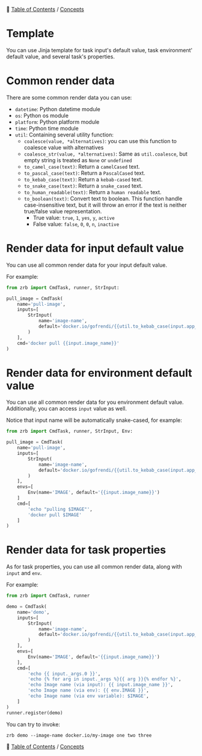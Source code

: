 🔖 [Table of Contents](../README.md) / [Concepts](README.md)

# Template

You can use Jinja template for task input's default value, task environment' default value, and several task's properties.

# Common render data

There are some common render data you can use:

- `datetime`: Python datetime module
- `os`: Python os module
- `platform`: Python platform module
- `time`: Python time module
- `util`: Containing several utility function:
    - `coalesce(value, *alternatives)`: you can use this function to coalesce value with alternatives
    - `coalesce_str(value, *alternatives)`: Same as `util.coalesce`, but empty string is treated as `None` or `undefined`
    - `to_camel_case(text)`: Return a `camelCased` text.
    - `to_pascal_case(text)`: Return a `PascalCased` text.
    - `to_kebab_case(text)`: Return a `kebab-cased` text.
    - `to_snake_case(text)`: Return a `snake_cased` text.
    - `to_human_readable(text)`: Return a `human readable` text.
    - `to_boolean(text)`: Convert text to boolean. This function handle case-insensitive text, but it will throw an error if the text is neither true/false value representation.
        - True value: `true`, `1`, `yes`, `y`, `active`
        - False value: `false`, `0`, `0`, `n`, `inactive`

# Render data for input default value

You can use all common render data for your input default value.

For example:

```python
from zrb import CmdTask, runner, StrInput:

pull_image = CmdTask(
    name='pull-image',
    inputs=[
        StrInput(
            name='image-name',
            default='docker.io/gofrendi/{{util.to_kebab_case(input.app_name)}}'
        )
    ],
    cmd='docker pull {{input.image_name}}'
)
```

# Render data for environment default value

You can use all common render data for you environment default value. Additionally, you can access `input` value as well.

Notice that input name will be automatically snake-cased, for example:

```python
from zrb import CmdTask, runner, StrInput, Env:

pull_image = CmdTask(
    name='pull-image',
    inputs=[
        StrInput(
            name='image-name',
            default='docker.io/gofrendi/{{util.to_kebab_case(input.app_name)}}'
        )
    ],
    envs=[
        Env(name='IMAGE', default='{{input.image_name}}')
    ]
    cmd=[
        'echo "pulling $IMAGE"',
        'docker pull $IMAGE'
    ]
)
``` 

# Render data for task properties

As for task properties, you can use all common render data, along with `input` and `env`.

For example:

```python
from zrb import CmdTask, runner

demo = CmdTask(
    name='demo',
    inputs=[
        StrInput(
            name='image-name',
            default='docker.io/gofrendi/{{util.to_kebab_case(input.app_name)}}'
        )
    ],
    envs=[
        Env(name='IMAGE', default='{{input.image_name}}')
    ],
    cmd=[
        'echo {{ input._args.0 }}',
        'echo {% for arg in input._args %}{{ arg }}{% endfor %}',
        'echo Image name (via input): {{ input.image_name }}',
        'echo Image name (via env): {{ env.IMAGE }}',
        'echo Image name (via env variable): $IMAGE',
    ]
)
runner.register(demo)
```

You can try to invoke:

```
zrb demo --image-name docker.io/my-image one two three
```

🔖 [Table of Contents](../README.md) / [Concepts](README.md)
